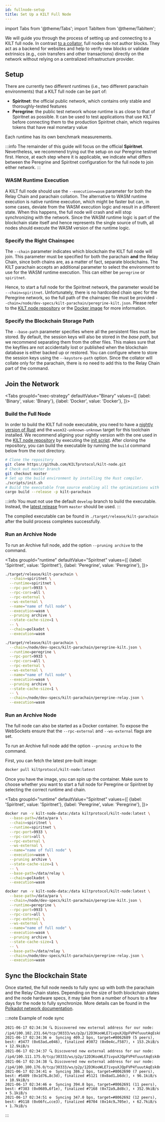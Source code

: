 ```yaml
---
id: fullnode-setup
title: Set Up a KILT Full Node
---
```


import Tabs from '@theme/Tabs';
import TabItem from '@theme/TabItem';

We will guide you through the process of setting up and connecting to a KILT full node.
In contrast [to a collator](../../participate/01_staking/01_become_a_collator/03_setup_node.md), full nodes do not author blocks.
They act as a backend for websites and help to verify new blocks or validate extrinsics (e.g., coin transfers and other transactions) directly on the network without relying on a centralized infrastructure provider.

## Setup

There are currently two different runtimes (i.e., two different parachain environments) that a KILT full node can be part of:

- **Spiritnet**: the official public network, which contains only stable and thoroughly-tested features
- **Peregrine**: the public test network whose runtime is as close to that of Spiritnet as possible. It can be used to test applications that use KILT before connecting them to the production Spiritnet chain, which requires tokens that have real monetary value

Each runtime has its own benchmark measurements.

:::info
The remainder of this guide will focus on the official **Spiritnet**.
Nevertheless, we recommend trying out the setup on our Peregrine testnet first.
Hence, at each step where it is applicable, we indicate what differs between the Peregrine and Spiritnet configuration for the full node to join either network.
:::

### WASM Runtime Execution

A KILT full node should use the `--execution=wasm` parameter for both the Relay Chain and parachain collation.
The alternative to WASM runtime execution is native runtime execution, which might be faster but can, in some cases, deviate from the WASM execution logic and result in a different state.
When this happens, the full node will crash and will stop synchronizing with the network.
Since the WASM runtime logic is part of the blockchain state itself and hence represents the single source of truth, all nodes should execute the WASM version of the runtime logic.

### Specify the Right Chainspec

The `--chain` parameter indicates which blockchain the KILT full node will join.
This parameter must be specified for both the parachain **and** the Relay Chain, since both chains are, as a matter of fact, separate blockchains.
The KILT parachain accepts an additional parameter to select the environment to use for the WASM runtime execution.
This can either be `peregrine` or `spiritnet`.

Hence, to start a full node for the Spiritnet network, the parameter would be `--chain=spiritnet`.
Unfortunately, there is no hardcoded chain spec for the Peregrine network, so the full path of the chainspec file must be provided `--chain=/node/dev-specs/kilt-parachain/peregrine-kilt.json`.
Please refer to the [KILT node repository](https://github.com/KILTprotocol/kilt-node/blob/develop/dev-specs/kilt-parachain/peregrine-kilt.json) or the [Docker image](https://hub.docker.com/r/kiltprotocol/kilt-node/tags) for more information.

### Specify the Blockchain Storage Path

The `--base-path` parameter specifies where all the persistent files must be stored.
By default, the session keys will also be stored in the *base path*, but we recommend separating them from the other files.
This makes sure that the keyfiles are not accidentally lost or published when the blockchain database is either backed up or restored.
You can configure where to store the session keys using the `--keystore-path` option.
Since the collator will collate only for the parachain, there is no need to add this to the Relay Chain part of the command.

## Join the Network

<Tabs
groupId="exec-strategy"
defaultValue="Binary"
values={[
{label: 'Binary', value: 'Binary'},
{label: 'Docker', value: 'Docker'},
]}>

<TabItem value="Binary">

### Build the Full Node

In order to build the KILT full node executable, you need to have a [nightly version of Rust](https://www.rust-lang.org/tools/install) and the `wasm32-unknown-unknown` target for this toolchain installed.
We recommend aligning your nightly version with the one used in the [KILT node repository](https://github.com/KILTprotocol/kilt-node) by executing the [init script](https://github.com/KILTprotocol/kilt-node/blob/develop/scripts/init.sh).
After cloning the repository, you can build the executable by running the `build` command below from the root directory.

```bash
# Clone the repository
git clone https://github.com/KILTprotocol/kilt-node.git
# Check out master branch
git checkout master
# Set up the build environment by installing the Rust compiler.
./scripts/init.sh
# Build the executable from source enabling all the optimizations with --release.
cargo build --release -p kilt-parachain
```

:::info
You must not use the default `develop` branch to build the executable.
Instead, the [latest release](https://github.com/KILTprotocol/kilt-node/releases) from `master` should be used.
:::

The compiled executable can be found in `./target/release/kilt-parachain` after the build process completes successfully.

### Run an Archive Node

To run an Archive full node, add the option `--pruning archive` to the command.

<Tabs
groupId="runtime"
defaultValue="Spiritnet"
values={[
{label: 'Spiritnet', value: 'Spiritnet'},
{label: 'Peregrine', value: 'Peregrine'},
]}>

<TabItem value="Spiritnet">

```bash
./target/release/kilt-parachain \
  --chain=spiritnet \
  --runtime=spiritnet \
  --rpc-port=9933 \
  --rpc-cors=all \
  --rpc-external \
  --ws-external \
  --name="name of full node" \
  --execution=wasm \
  --pruning archive \
  --state-cache-size=1 \
  -- \
  --chain=polkadot \
  --execution=wasm
```
</TabItem>
<TabItem value="Peregrine">

```bash
./target/release/kilt-parachain \
  --chain=/node/dev-specs/kilt-parachain/peregrine-kilt.json \
  --runtime=peregrine \
  --rpc-port=9933 \
  --rpc-cors=all \
  --rpc-external \
  --ws-external \
  --name="name of full node" \
  --execution=wasm \
  --pruning archive \
  --state-cache-size=1 \
  -- \
  --chain=/node/dev-specs/kilt-parachain/peregrine-relay.json \
  --execution=wasm
```
</TabItem>
</Tabs>

</TabItem>
<TabItem value="Docker">

### Run an Archive Node

The full node can also be started as a Docker container.
To expose the WebSockets ensure that the `--rpc-external` and `--ws-external` flags are set.

To run an Archive full node add the option `--pruning archive` to the command.

First, you can fetch the latest pre-built image:

```bash
docker pull kiltprotocol/kilt-node:latest
```

Once you have the image, you can spin up the container.
Make sure to choose whether you want to start a full node for Peregrine or Spiritnet by selecting the correct runtime and chain.

<Tabs
groupId="runtime"
defaultValue="Spiritnet"
values={[
{label: 'Spiritnet', value: 'Spiritnet'},
{label: 'Peregrine', value: 'Peregrine'},
]}>

<TabItem value="Spiritnet">

```bash
docker run -v kilt-node-data:/data kiltprotocol/kilt-node:latest \
  --base-path=/data/para \
  --chain=spiritnet \
  --runtime=spiritnet \
  --rpc-port=9933 \
  --rpc-cors=all \
  --rpc-external \
  --ws-external \
  --name="name of full node" \
  --execution=wasm \
  --pruning archive \
  --state-cache-size=1 \
  -- \
  --base-path=/data/relay \
  --chain=polkadot \
  --execution=wasm
```
</TabItem>
<TabItem value="Peregrine">

```bash
docker run -v kilt-node-data:/data kiltprotocol/kilt-node:latest \
  --base-path=/data/para \
  --chain=/node/dev-specs/kilt-parachain/peregrine-kilt.json \
  --runtime=peregrine \
  --rpc-port=9933 \
  --rpc-cors=all \
  --rpc-external \
  --ws-external \
  --name="name of full node" \
  --execution=wasm \
  --pruning archive \
  --state-cache-size=1 \
  -- \
  --base-path=/data/relay \
  --chain=/node/dev-specs/kilt-parachain/peregrine-relay.json \
  --execution=wasm
```
</TabItem>
</Tabs>

</TabItem>
</Tabs>

## Sync the Blockchain State

Once started, the full node needs to fully sync up with both the parachain and the Relay Chain states.
Depending on the size of both blockchain states and the node hardware specs, it may take from a number of hours to a few days for the node to fully synchronize.
More details can be found in the [Polkadot network documentation](https://wiki.polkadot.network/docs/maintain-guides-how-to-validate-polkadot#synchronize-chain-data).

:::note Example of node sync
```Example of node sync
2021-06-17 02:34:34 🔍 Discovered new external address for our node: /ip4/100.102.231.64/tcp/30333/ws/p2p/12D3KooWLE7ivpuXJQpFVP4fuuutAqEsk8nrNEpuR3tddqnXgLPB
2021-06-17 02:34:36 ⚙️  Syncing 409.2 bps, target=#8062689 (5 peers), best: #3477 (0x63ad…e046), finalized #3072 (0x0e4c…f587), ⬇ 153.2kiB/s ⬆ 12.9kiB/s
2021-06-17 02:34:37 🔍 Discovered new external address for our node: /ip4/100.111.175.0/tcp/30333/ws/p2p/12D3KooWLE7ivpuXJQpFVP4fuuutAqEsk8nrNEpuR3tddqnXgLPB
2021-06-17 02:34:38 🔍 Discovered new external address for our node: /ip4/100.100.176.0/tcp/30333/ws/p2p/12D3KooWLE7ivpuXJQpFVP4fuuutAqEsk8nrNEpuR3tddqnXgLPB
2021-06-17 02:34:41 ⚙️  Syncing 386.2 bps, target=#8062690 (7 peers), best: #5409 (0x1d76…8c3d), finalized #5121 (0x8ad1…b6dc), ⬇ 96.1kiB/s ⬆ 10.9kiB/s
2021-06-17 02:34:46 ⚙️  Syncing 394.8 bps, target=#8062691 (11 peers), best: #7383 (0x0689…6f1e), finalized #7168 (0x72a9…8d8c), ⬇ 352.9kiB/s ⬆ 5.1kiB/s
2021-06-17 02:34:51 ⚙️  Syncing 347.0 bps, target=#8062692 (12 peers), best: #9118 (0x66fc…cce3), finalized #8704 (0x14c9…705e), ⬇ 62.7kiB/s ⬆ 1.7kiB/s
```
:::
